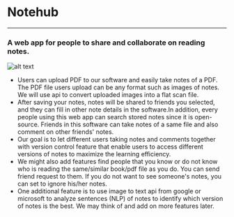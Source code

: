 # Notehub
------
### A web app for people to share and collaborate on reading notes.
![alt text](/images/frontPage.png)
* Users can upload PDF to our software and easily take notes of a PDF. The PDF file users upload can be any format such as images of notes. We will use api to convert uploaded images into a flat scan file.
* After saving your notes, notes will be shared to friends you selected, and they can fill in other note details in the software.In addition, every people using this web app can search stored notes since it is open-source. Friends in this software can take notes of a same file and also comment on other friends' notes.
* Our goal is to let different users taking notes and comments together with version control feature that enable users to access different versions of notes to maximize the learning efficiency.
* We might also add features  find people that you know or do not know who is reading the same/similar book/pdf file as you do. You can send friend request to them. If you do not want to see someone's notes, you can set to ignore his/her notes.
* One additional feature is to use image to text api from google or microsoft to analyze sentences (NLP) of notes to identify which version of notes is the best. We may think of and add on more features later.
